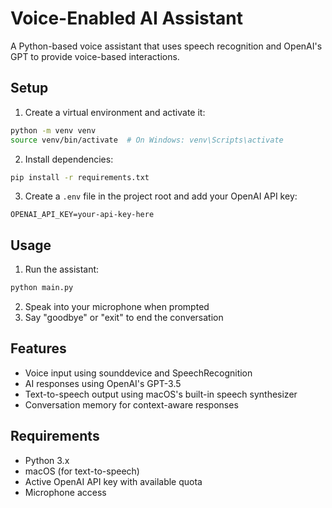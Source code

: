 # Voice-Enabled AI Assistant

A Python-based voice assistant that uses speech recognition and OpenAI's GPT to provide voice-based interactions.

## Setup

1. Create a virtual environment and activate it:
```bash
python -m venv venv
source venv/bin/activate  # On Windows: venv\Scripts\activate
```

2. Install dependencies:
```bash
pip install -r requirements.txt
```

3. Create a `.env` file in the project root and add your OpenAI API key:
```
OPENAI_API_KEY=your-api-key-here
```

## Usage

1. Run the assistant:
```bash
python main.py
```

2. Speak into your microphone when prompted
3. Say "goodbye" or "exit" to end the conversation

## Features

- Voice input using sounddevice and SpeechRecognition
- AI responses using OpenAI's GPT-3.5
- Text-to-speech output using macOS's built-in speech synthesizer
- Conversation memory for context-aware responses

## Requirements

- Python 3.x
- macOS (for text-to-speech)
- Active OpenAI API key with available quota
- Microphone access 